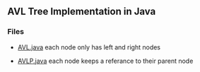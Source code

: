 ## AVL Tree Implementation in Java

### Files

- [AVL.java](#AVL.java) each node only has left and right nodes

- [AVLP.java](#AVLP.java) each node keeps a referance to their parent node

